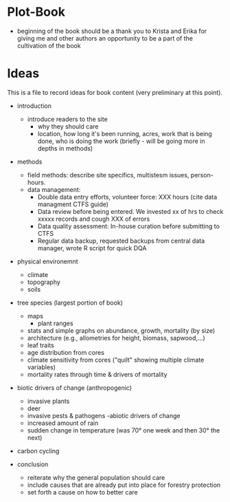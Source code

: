 # Plot-Book
- beginning of the book should be a thank you to Krista and Erika for giving me and other authors an opportunity to be a part of the cultivation of the book
# Ideas
This is a file to record ideas for book content (very preliminary at this point). 

- introduction
  - introduce readers to the site
     - why they should care
     - location, how long it's been running, acres, work that is being done, who is doing the work (briefly - will be going more in depths in methods)
- methods
  - field methods: describe site specifics, multistesm issues, person-hours.
  - data management:
      - Double data entry efforts, volunteer force: XXX hours (cite data managment CTFS guide)
      - Data review before being entered. We invested xx of hrs to check xxxxx records and cough XXX of errors
      - Data quality assessment: In-house curation before submitting to CTFS
      - Regular data backup, requested backups from central data manager, wrote R script for quick DQA 
 
- physical environemnt
  - climate 
  - topography
  - soils
- tree species (largest portion of book)
  - maps
    - plant ranges
  - stats and simple graphs on abundance, growth, mortality (by size)
  - architecture (e.g., allometries for height, biomass, sapwood,...)
  - leaf traits
  - age distribution from cores
  - climate sensitivity from cores ("quilt" showing multiple climate variables)
  - mortality rates through time & drivers of mortality
- biotic drivers of change (anthropogenic)
  - invasive plants
  - deer
  - invasive pests & pathogens
-abiotic drivers of change
  - increased amount of rain
  - sudden change in temperature (was 70° one week and then 30° the next)
- carbon cycling
- conclusion
  - reiterate why the general population should care
  - include causes that are already put into place for forestry protection
  - set forth a cause on how to better care
